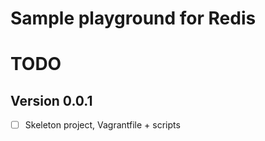 # Sample playground for Redis

# TODO

## Version 0.0.1

- [ ] Skeleton project, Vagrantfile + scripts
